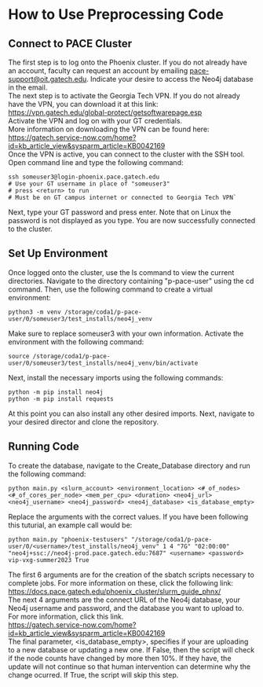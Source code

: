 # How to Use Preprocessing Code
## Connect to PACE Cluster
The first step is to log onto the Phoenix cluster. If you do not already have an account, faculty can request an account by emailing pace-support@oit.gatech.edu. Indicate your desire to access the Neo4j database in the email. <br>
The next step is to activate the Georgia Tech VPN. If you do not already have the VPN, you can download it at this link: <br>
https://vpn.gatech.edu/global-protect/getsoftwarepage.esp <br>
Activate the VPN and log on with your GT credentials. <br>
More information on downloading the VPN can be found here: <br>
https://gatech.service-now.com/home?id=kb_article_view&sysparm_article=KB0042169 <br>
Once the VPN is active, you can connect to the cluster with the SSH tool. Open command line and type the following command: <br>
```
ssh someuser3@login-phoenix.pace.gatech.edu
# Use your GT username in place of "someuser3"
# press <return> to run
# Must be on GT campus internet or connected to Georgia Tech VPN`
```
Next, type your GT password and press enter. Note that on Linux the password is not displayed as you type. You are now successfully connected to the cluster.
<br>
## Set Up Environment
Once logged onto the cluster, use the ls command to view the current directories. Navigate to the directory containing "p-pace-user" using the cd command. Then, use the following command to create a virtual environment:
```
python3 -m venv /storage/coda1/p-pace-user/0/someuser3/test_installs/neo4j_venv
```
Make sure to replace someuser3 with your own information. Activate the environment with the following command:
```
source /storage/coda1/p-pace-user/0/someuser3/test_installs/neo4j_venv/bin/activate
```
Next, install the necessary imports using the following commands:
```
python -m pip install neo4j
python -m pip install requests
```
At this point you can also install any other desired imports. Next, navigate to your desired director and clone the repository.
<br>
## Running Code
To create the database, navigate to the Create_Database directory and run the following command:
```
python main.py <slurm_account> <environment_location> <#_of_nodes> <#_of_cores_per_node> <mem_per_cpu> <duration> <neo4j_url> <neo4j_username> <neo4j_password> <neo4j_database> <is_database_empty>
```
Replace the arguments with the correct values. If you have been following this tuturial, an example call would be:
```
python main.py "phoenix-testusers" "/storage/coda1/p-pace-user/0/<username>/test_installs/neo4j_venv" 1 4 "7G" "02:00:00" "neo4j+ssc://neo4j-prod.pace.gatech.edu:7687" <username> <password> vip-vxg-summer2023 True
```
The first 6 arguments are for the creation of the sbatch scripts necessary to complete jobs. For more information on these, click the following link: <br>
https://docs.pace.gatech.edu/phoenix_cluster/slurm_guide_phnx/ <br>
The next 4 arguments are the connect URL of the Neo4j database, your Neo4j username and password, and the database you want to upload to. For more information, click this link. <br>
https://gatech.service-now.com/home?id=kb_article_view&sysparm_article=KB0042169 <br>
The final parameter, <is_database_empty>, specifies if your are uploading to a new database or updating a new one. If False, then the script will check if the node counts have changed by more then 10%. If they have, the update will not continue so that human intervention can determine why the change ocurred. If True, the script will skip this step.
